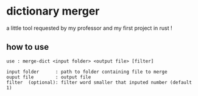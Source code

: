 # dictionary merger

a little tool requested by my professor and my first project in rust !

## how to use

``` none
use : merge-dict <input folder> <output file> [filter]

input folder      : path to folder containing file to merge
ouput file        : output file
filter  (optional): filter word smaller that inputed number (default 1)
```
